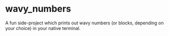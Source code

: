 # wavy_numbers
A fun side-project which prints out wavy numbers (or blocks, depending on your choice) in your native terminal.

